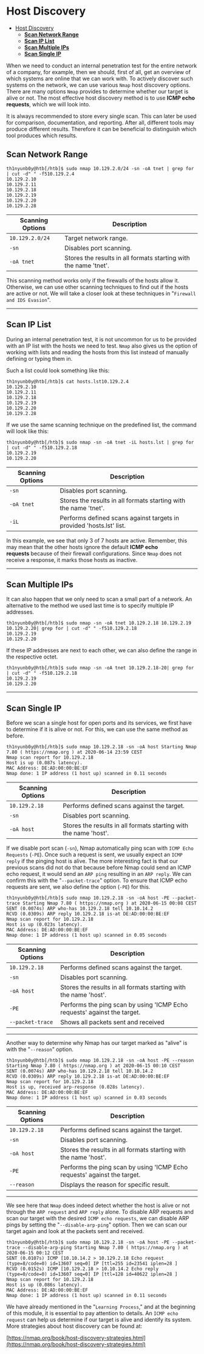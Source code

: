 # Host Discovery
- [Host Discovery](#host-discovery)
  - [**Scan Network Range**](#scan-network-range)
  - [**Scan IP List**](#scan-ip-list)
  - [**Scan Multiple IPs**](#scan-multiple-ips)
  - [**Scan Single IP**](#scan-single-ip)

When we need to conduct an internal penetration test for the entire network of a company, for example, then we should, first of all, get an overview of which systems are online that we can work with. To actively discover such systems on the network, we can use various `Nmap` host discovery options. There are many options `Nmap` provides to determine whether our target is alive or not. The most effective host discovery method is to use **ICMP echo requests**, which we will look into.

It is always recommended to store every single scan. This can later be used for comparison, documentation, and reporting. After all, different tools may produce different results. Therefore it can be beneficial to distinguish which tool produces which results.

## **Scan Network Range**

```
th1nyunb0y@htb[/htb]$ sudo nmap 10.129.2.0/24 -sn -oA tnet | grep for | cut -d" " -f510.129.2.4
10.129.2.10
10.129.2.11
10.129.2.18
10.129.2.19
10.129.2.20
10.129.2.28
```

| **Scanning Options** | **Description** |
| --- | --- |
| `10.129.2.0/24` | Target network range. |
| `-sn` | Disables port scanning. |
| `-oA tnet` | Stores the results in all formats starting with the name 'tnet'. |

This scanning method works only if the firewalls of the hosts allow it. Otherwise, we can use other scanning techniques to find out if the hosts are active or not. We will take a closer look at these techniques in "`Firewall and IDS Evasion`".

---

## **Scan IP List**

During an internal penetration test, it is not uncommon for us to be provided with an IP list with the hosts we need to test. `Nmap` also gives us the option of working with lists and reading the hosts from this list instead of manually defining or typing them in.

Such a list could look something like this:

```
th1nyunb0y@htb[/htb]$ cat hosts.lst10.129.2.4
10.129.2.10
10.129.2.11
10.129.2.18
10.129.2.19
10.129.2.20
10.129.2.28
```

If we use the same scanning technique on the predefined list, the command will look like this:

```
th1nyunb0y@htb[/htb]$ sudo nmap -sn -oA tnet -iL hosts.lst | grep for | cut -d" " -f510.129.2.18
10.129.2.19
10.129.2.20
```

| **Scanning Options** | **Description** |
| --- | --- |
| `-sn` | Disables port scanning. |
| `-oA tnet` | Stores the results in all formats starting with the name 'tnet'. |
| `-iL` | Performs defined scans against targets in provided 'hosts.lst' list. |

In this example, we see that only 3 of 7 hosts are active. Remember, this may mean that the other hosts ignore the default **ICMP echo requests** because of their firewall configurations. Since `Nmap` does not receive a response, it marks those hosts as inactive.

---

## **Scan Multiple IPs**

It can also happen that we only need to scan a small part of a network. An alternative to the method we used last time is to specify multiple IP addresses.

```
th1nyunb0y@htb[/htb]$ sudo nmap -sn -oA tnet 10.129.2.18 10.129.2.19 10.129.2.20| grep for | cut -d" " -f510.129.2.18
10.129.2.19
10.129.2.20
```

If these IP addresses are next to each other, we can also define the range in the respective octet.

```
th1nyunb0y@htb[/htb]$ sudo nmap -sn -oA tnet 10.129.2.18-20| grep for | cut -d" " -f510.129.2.18
10.129.2.19
10.129.2.20
```

---

## **Scan Single IP**

Before we scan a single host for open ports and its services, we first have to determine if it is alive or not. For this, we can use the same method as before.

```
th1nyunb0y@htb[/htb]$ sudo nmap 10.129.2.18 -sn -oA host Starting Nmap 7.80 ( https://nmap.org ) at 2020-06-14 23:59 CEST
Nmap scan report for 10.129.2.18
Host is up (0.087s latency).
MAC Address: DE:AD:00:00:BE:EF
Nmap done: 1 IP address (1 host up) scanned in 0.11 seconds
```

| **Scanning Options** | **Description** |
| --- | --- |
| `10.129.2.18` | Performs defined scans against the target. |
| `-sn` | Disables port scanning. |
| `-oA host` | Stores the results in all formats starting with the name 'host'. |

If we disable port scan (`-sn`), Nmap automatically ping scan with `ICMP Echo Requests` (`-PE`). Once such a request is sent, we usually expect an `ICMP reply` if the pinging host is alive. The more interesting fact is that our previous scans did not do that because before Nmap could send an ICMP echo request, it would send an `ARP ping` resulting in an `ARP reply`. We can confirm this with the "`--packet-trace`" option. To ensure that ICMP echo requests are sent, we also define the option (`-PE`) for this.

```
th1nyunb0y@htb[/htb]$ sudo nmap 10.129.2.18 -sn -oA host -PE --packet-trace Starting Nmap 7.80 ( https://nmap.org ) at 2020-06-15 00:08 CEST
SENT (0.0074s) ARP who-has 10.129.2.18 tell 10.10.14.2
RCVD (0.0309s) ARP reply 10.129.2.18 is-at DE:AD:00:00:BE:EF
Nmap scan report for 10.129.2.18
Host is up (0.023s latency).
MAC Address: DE:AD:00:00:BE:EF
Nmap done: 1 IP address (1 host up) scanned in 0.05 seconds
```

| **Scanning Options** | **Description** |
| --- | --- |
| `10.129.2.18` | Performs defined scans against the target. |
| `-sn` | Disables port scanning. |
| `-oA host` | Stores the results in all formats starting with the name 'host'. |
| `-PE` | Performs the ping scan by using 'ICMP Echo requests' against the target. |
| `--packet-trace` | Shows all packets sent and received |

---

Another way to determine why Nmap has our target marked as "alive" is with the "`--reason`" option.

```
th1nyunb0y@htb[/htb]$ sudo nmap 10.129.2.18 -sn -oA host -PE --reason Starting Nmap 7.80 ( https://nmap.org ) at 2020-06-15 00:10 CEST
SENT (0.0074s) ARP who-has 10.129.2.18 tell 10.10.14.2
RCVD (0.0309s) ARP reply 10.129.2.18 is-at DE:AD:00:00:BE:EF
Nmap scan report for 10.129.2.18
Host is up, received arp-response (0.028s latency).
MAC Address: DE:AD:00:00:BE:EF
Nmap done: 1 IP address (1 host up) scanned in 0.03 seconds
```

| **Scanning Options** | **Description** |
| --- | --- |
| `10.129.2.18` | Performs defined scans against the target. |
| `-sn` | Disables port scanning. |
| `-oA host` | Stores the results in all formats starting with the name 'host'. |
| `-PE` | Performs the ping scan by using 'ICMP Echo requests' against the target. |
| `--reason` | Displays the reason for specific result. |

---

We see here that `Nmap` does indeed detect whether the host is alive or not through the `ARP request` and `ARP reply` alone. To disable ARP requests and scan our target with the desired `ICMP echo requests`, we can disable ARP pings by setting the "`--disable-arp-ping`" option. Then we can scan our target again and look at the packets sent and received.

```
th1nyunb0y@htb[/htb]$ sudo nmap 10.129.2.18 -sn -oA host -PE --packet-trace --disable-arp-ping Starting Nmap 7.80 ( https://nmap.org ) at 2020-06-15 00:12 CEST
SENT (0.0107s) ICMP [10.10.14.2 > 10.129.2.18 Echo request (type=8/code=0) id=13607 seq=0] IP [ttl=255 id=23541 iplen=28 ]
RCVD (0.0152s) ICMP [10.129.2.18 > 10.10.14.2 Echo reply (type=0/code=0) id=13607 seq=0] IP [ttl=128 id=40622 iplen=28 ]
Nmap scan report for 10.129.2.18
Host is up (0.086s latency).
MAC Address: DE:AD:00:00:BE:EF
Nmap done: 1 IP address (1 host up) scanned in 0.11 seconds
```

We have already mentioned in the "`Learning Process`," and at the beginning of this module, it is essential to pay attention to details. An `ICMP echo request` can help us determine if our target is alive and identify its system. More strategies about host discovery can be found at:

[https://nmap.org/book/host-discovery-strategies.html](https://nmap.org/book/host-discovery-strategies.html)